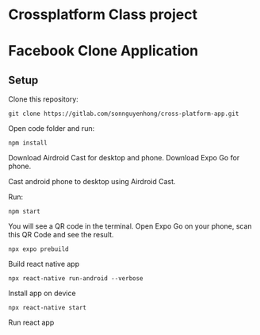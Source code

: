 
# Crossplatform Class project
# Facebook Clone Application

## Setup
Clone this repository: 
```
git clone https://gitlab.com/sonnguyenhong/cross-platform-app.git
```
Open code folder and run:
```
npm install
```
Download Airdroid Cast for desktop and phone.
Download Expo Go for phone.

Cast android phone to desktop using Airdroid Cast.

Run:
```
npm start
```
You will see a QR code in the terminal. Open Expo Go on your phone, scan this QR Code and see the result.


```
npx expo prebuild
```
Build react native app

```
npx react-native run-android --verbose
```
Install app on device


```
npx react-native start
```
Run react app